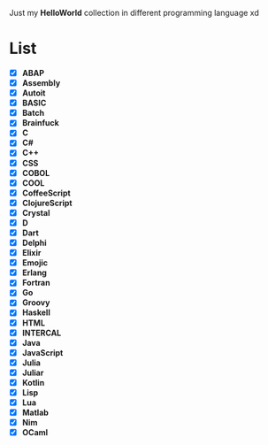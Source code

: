 Just my **HelloWorld** collection in different programming language xd

# List
- [x] **ABAP**
- [x] **Assembly**
- [x] **Autoit**
- [x] **BASIC**
- [x] **Batch**
- [x] **Brainfuck**
- [x] **C**
- [x] **C#**
- [x] **C++**
- [x] **CSS**
- [x] **COBOL**
- [x] **COOL**
- [x] **CoffeeScript**
- [x] **ClojureScript**
- [x] **Crystal**
- [x] **D**
- [x] **Dart**
- [x] **Delphi**
- [x] **Elixir**
- [x] **Emojic**
- [x] **Erlang**
- [x] **Fortran**
- [x] **Go**
- [x] **Groovy**
- [x] **Haskell**
- [x] **HTML**
- [x] **INTERCAL**
- [x] **Java**
- [x] **JavaScript**
- [x] **Julia**
- [x] **Juliar**
- [x] **Kotlin**
- [x] **Lisp**
- [x] **Lua**
- [x] **Matlab**
- [x] **Nim**
- [x] **OCaml**

